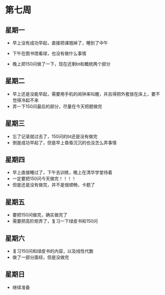 # 第七周

## 星期一

- 早上没有成功早起，直接把课翘掉了，睡到了中午
- 下午在图书馆看球，也没有做什么事情

- 晚上把150问做了一下，现在还剩bt和概统两个部分

## 星期二

- 早上还是没能早起，需要用手机的闹钟来叫醒，并且得把外套放在床上，要不觉得冷起不来
- 弄一下150问最后的部分，尽量在今天把题做完

## 星期三

- 忘了记录就过去了，150问的bt还是没有做完
- 倒是成功早起了，但是早上昏昏沉沉的也没怎么弄事情

## 星期四

- 早上直接睡过了，下午去训练，晚上在清华学堂待着
- 一定要把150问今天做完！！！！
- 但是还是没有做完，并不是很顺畅，卡题了

## 星期五

- 要把150问做完，确实做完了
- 需要把高阶矩弄了，复习一下绿皮书和150问

## 星期六

- 复习150问和绿皮书的内容，以及线性代数
- 做了一部分面经，但是没做完

## 星期日

- 继续准备